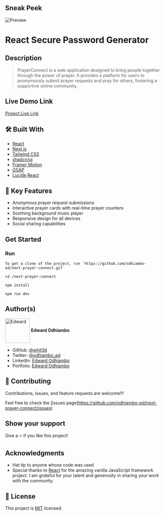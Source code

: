 ## Sneak Peek

![Preview](pass-gen.gif)

# React Secure Password Generator

## Description

>PrayerConnect is a web application designed to bring people together through the power of prayer. It provides a platform for users to anonymously submit prayer requests and pray for others, fostering a supportive online community.

## Live Demo Link

[Project Live Link](https://next-prayer-connect-8su5zfhw9-white3ds-projects.vercel.app)


## 🛠️ Built With

- [React](https://reactjs.org/)
- [Next.js](https://nextjs.org/)
- [Tailwind CSS](https://tailwindcss.com/)
- [shadcn/ui](https://ui.shadcn.com/)
- [Framer Motion](https://www.framer.com/motion/)
- [GSAP](https://greensock.com/gsap/)
- [Lucide React](https://lucide.dev/)

## 🌟 Key Features

- Anonymous prayer request submissions
- Interactive prayer cards with real-time prayer counters
- Soothing background music player
- Responsive design for all devices
- Social sharing capabilities

## Get Started

### Run

```
To get a clone of the project, run `https://github.com/odhiambo-ed/next-prayer-connect.git`
```

```
cd /next-prayer-connect
```

```
npm install
```

```
npm run dev
```



## Author(s)

  <a href="https://github.com/odhiambo-ed" target="blank"><img align="center"
        src="https://github.com/white3d/GitHub-User-Content/blob/main/Passport_Ed-M.png"
        alt="Edward" height="80" width="80"/></a>   **Edward Odhiambo**

- GitHub: [@whit3d](https://github.com/odhiambo-ed)
- Twitter: [@odhiambo_ed](https://twitter.com/odhiambo_ed)
- LinkedIn: [Edward Odhiambo](https://www.linkedin.com/in/edward-odhiambo/)
- Portfolio: [Edward Odhiambo](https://edwardodhiambo.com/)

## 🤝 Contributing

Contributions, issues, and feature requests are welcome!!!

Feel free to check the [issues page]https://github.com/odhiambo-ed/next-prayer-connect/issues)

## Show your support

Give a ⭐️ if you like this project!

## Acknowledgments

- Hat tip to anyone whose code was used
- Special thanks to [React](https://react.dev/) for the amazing vanilla JavaScript framework project. I am grateful for your talent and generosity in sharing your work with the community.

## 📝 License

This project is [MIT](https://github.com/white3d/GitHub-User-Content/blob/main/LICENSE) licensed.

